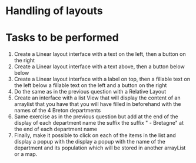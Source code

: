 # Handling of layouts

<!-- 
TP report to be handed in to your teacher before : 26/02/2023 at 23h59
Link for the TP report: https://forms.gle/wmTKBZhJPXhckxJ46 
-->

# Tasks to be performed

1. Create a Linear layout interface with a text on the left, then a button on the right
2. Create a Linear layout interface with a text above, then a button below
below
3. Create a Linear layout interface with a label on top, then a fillable text on the left
below a fillable text on the left and a button on the right
4. Do the same as in the previous question with a Relative Layout
5. Create an interface with a list View that will display the content of an arraylist that you have
that you will have filled in beforehand with the names of the 4 Breton departments
6. Same exercise as in the previous question but add at the end of the display of each department name the suffix
the suffix " - Bretagne" at the end of each department name
7. Finally, make it possible to click on each of the items in the list and display a popup with the
display a popup with the name of the department and its population which will be stored in another arrayList or a map.

<!-- 
Your lab report should provide all the code and a clear explanation of your implementation for each question.
your implementation for each question. The implementation can be done in Java or Kotlin. All the tools that you will have used for the realization of the TP must be mentioned and their mentioned and their use specified and justified. The report of the practical work must mention clearly mention the names of the participants and the number of the practical work and also clearly indicate the questions to which the answers refer. 
-->